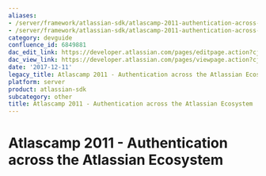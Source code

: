 ```yaml
---
aliases:
- /server/framework/atlassian-sdk/atlascamp-2011-authentication-across-the-atlassian-ecosystem-6849881.html
- /server/framework/atlassian-sdk/atlascamp-2011-authentication-across-the-atlassian-ecosystem-6849881.md
category: devguide
confluence_id: 6849881
dac_edit_link: https://developer.atlassian.com/pages/editpage.action?cjm=wozere&pageId=6849881
dac_view_link: https://developer.atlassian.com/pages/viewpage.action?cjm=wozere&pageId=6849881
date: '2017-12-11'
legacy_title: Atlascamp 2011 - Authentication across the Atlassian Ecosystem
platform: server
product: atlassian-sdk
subcategory: other
title: Atlascamp 2011 - Authentication across the Atlassian Ecosystem
---
```

# Atlascamp 2011 - Authentication across the Atlassian Ecosystem


































































































































